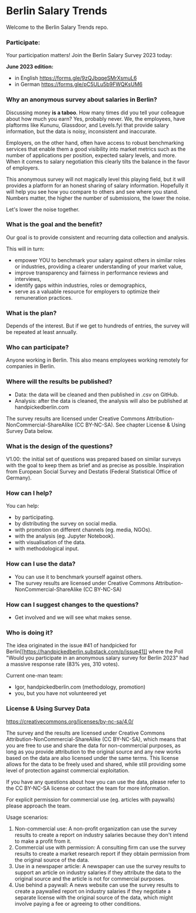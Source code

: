 # Berlin Salary Trends

Welcome to the Berlin Salary Trends repo. 


### Participate:

Your participation matters! Join the Berlin Salary Survey 2023 today:

**June 2023 edition:**
- in English https://forms.gle/9zQJbqqeSMrXsmuL6
- in German https://forms.gle/pC5ULu5b9FWQKsUM6


### Why an anonymous survey about salaries in Berlin?

Discussing money **is a taboo**. How many times did you tell your colleague about how much you earn? Yes, probably never. We, the employees, have plaftorms like Kununu, Glassdoor, and Levels.fyi that provide salary information, but the data is noisy, inconsistent and inaccurate. 

Employers, on the other hand, often have access to robust benchmarking services that enable them a good visibility into market metrics such as the number of applications per position, expected salary levels, and more. When it comes to salary negotiation this clearly tilts the balance in the favor of employers.

This anonymous survey will not magically level this playing field, but it will provides a platform for an honest sharing of salary information. Hopefully it will help you see how you compare to others and see where you stand. Numbers matter, the higher the number of submissions, the lower the noise.

Let's lower the noise together.

### What is the goal and the benefit?

Our goal is to provide consistent and recurring data collection and analysis.

This will in turn:
- empower YOU to benchmark your salary against others in similar roles or industries, providing a clearer understanding of your market value,
- improve transparency and fairness in performance reviews and interviews,
- identify gaps within industries, roles or demographics,
- serve as a valuable resource for employers to optimize their remuneration practices.

### What is the plan?

Depends of the interest. But if we get to hundreds of entries, the survey will be repeated at least annually. 

### Who can participate?

Anyone working in Berlin. 
This also means employees working remotely for companies in Berlin.


### Where will the results be published?
- Data: the data will be cleaned and then published in .csv on GitHub.
- Analysis: after the data is cleaned, the analysis will also be published at handpickedberlin.com

The survey results are licensed under Creative Commons Attribution-NonCommercial-ShareAlike (CC BY-NC-SA). See chapter License & Using Survey Data below.

### What is the design of the questions?

V1.00: the initial set of questions was prepared based on similar surveys with the goal to keep them as brief and as precise as possible. Inspiration from European Social Survey and Destatis (Federal Statistical Office of Germany).

### How can I help?

You can help:
- by participating.
- by distributing the survey on social media.
- with promotion on different channels (eg. media, NGOs).
- with the analysis (eg. Jupyter Notebook).
- with visualisation of the data.
- with methodological input.

### How can I use the data?

- You can use it to benchmark yourself against others.
- The survey results are licensed under Creative Commons Attribution-NonCommercial-ShareAlike (CC BY-NC-SA)

### How can I suggest changes to the questions?

- Get involved and we will see what makes sense.

### Who is doing it?

The idea originated in the issue #41 of handpicked for Berlin[[https://handpickedberlin.substack.com/p/issue41]] where the Poll "Would you participate in an anonymous salary survey for Berlin 2023" had a massive response rate (83% yes, 310 votes).

Current one-man team:
- Igor, handpickedberlin.com (methodology, promotion)
- you, but you have not volunteered yet

### License & Using Survey Data

https://creativecommons.org/licenses/by-nc-sa/4.0/

The survey and the results are licensed under Creative Commons Attribution-NonCommercial-ShareAlike (CC BY-NC-SA), which means that you are free to use and share the data for non-commercial purposes, as long as you provide attribution to the original source and any new works based on the data are also licensed under the same terms. This license allows for the data to be freely used and shared, while still providing some level of protection against commercial exploitation. 

If you have any questions about how you can use the data, please refer to the CC BY-NC-SA license or contact the team for more information.

For explicit permission for commercial use (eg. articles with paywalls) please approach the team.

Usage scenarios:

1.  Non-commercial use: A non-profit organization can use the survey results to create a report on industry salaries because they don't intend to make a profit from it.
2.  Commercial use with permission: A consulting firm can use the survey results to create a market research report if they obtain permission from the original source of the data.
3.  Use in a newspaper article: A newspaper can use the survey results to support an article on industry salaries if they attribute the data to the original source and the article is not for commercial purposes.
4.  Use behind a paywall: A news website can use the survey results to create a paywalled report on industry salaries if they negotiate a separate license with the original source of the data, which might involve paying a fee or agreeing to other conditions.
